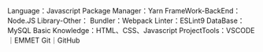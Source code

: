 Language：Javascript
Package Manager：Yarn
FrameWork-BackEnd：Node.JS
Library-Other：
Bundler：Webpack
Linter：ESLint9
DataBase：MySQL
Basic Knowledge：HTML、CSS、Javascript
ProjectTools：VSCODE｜EMMET Git｜GitHub
